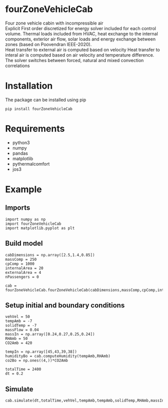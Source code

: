 # fourZoneVehicleCab
Four zone vehicle cabin with incompressible air        
Explicit First order discretized for energy solver included for each control volume.
Thermal loads included from HVAC, heat exchange to the internal components, exterior air flow, solar loads and energy exchange between zones (based on Poovendran IEEE-2020).                 
Heat transfer to external air is computed based on velocity
Heat transfer to interal air is computed based on air velocity and temperature difference. The solver switches between forced, natural and mixed convection correlations

# Installation
The package can be installed using pip
```
pip install fourZoneVehicleCab
```

# Requirements

* python3
* numpy
* pandas
* matplotlib
* pythermalcomfort
* jos3

# Example
## Imports
```
import numpy as np
import fourZoneVehicleCab
import matplotlib.pyplot as plt
```
## Build model
```
cabDimensions = np.array([2.5,1.4,0.85])
massComp = 250
cpComp = 1000
internalArea = 20
externalArea = 4
nPassengers = 0

cab = fourZoneVehicleCab.fourZoneVehicleCab(cabDimensions,massComp,cpComp,internalArea,externalArea,nPassengers)
```

## Setup initial and boundary conditions
```
vehVel = 50
tempAmb = -7
solidTemp = -7
massFlow = 0.04 
massIn = np.array([0.24,0.27,0.25,0.24])
RHAmb = 50
CO2Amb = 420

tempIn = np.array([45,43,39,38])
humidityBo = cab.computeHumidity(tempAmb,RHAmb)
co2Bo = np.ones((4,))*CO2Amb

totalTime = 2400
dt = 0.2

```
## Simulate 
```
cab.simulate(dt,totalTime,vehVel,tempAmb,tempAmb,solidTemp,RHAmb,massIn,tempIn,humidityBo,co2Bo)
```
 

